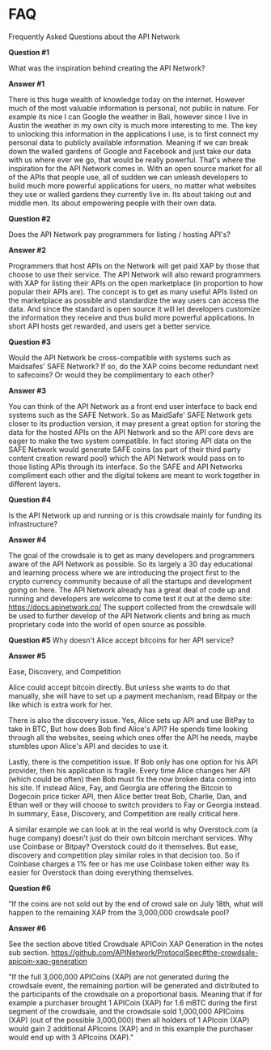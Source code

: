 FAQ
===

Frequently Asked Questions about the API Network

**Question #1**

What was the inspiration behind creating the API Network?

**Answer #1**

There is this huge wealth of knowledge today on the internet. However much of the most valuable information is personal, not public in nature. For example its nice I can Google the weather in Bali, however since I live in Austin the weather in my own city is much more interesting to me. The key to unlocking this information in the applications I use, is to first connect my personal data to publicly available information. Meaning if we can break down the walled gardens of Google and Facebook and just take our data with us where ever we go, that would be really powerful. That's where the inspiration for the API Network comes in. With an open source market for all of the APIs that people use, all of sudden we can unleash developers to build much more powerful applications for users, no matter what websites they use or walled gardens they currently live in. Its about taking out and middle men. Its about empowering people with their own data.

**Question #2**

Does the API Network pay programmers for listing / hosting API's?

**Answer #2**

Programmers that host APIs on the Network will get paid XAP by those that choose to use their service. The API Network will  also reward programmers with XAP for listing their APIs on the open marketplace (in proportion to how popular their APIs are). The concept is to get as many useful APIs listed on the marketplace as possible and standardize the way users can access the data. And since the standard is open source it will let developers customize the information they receive and thus build more powerful applications. In short API hosts get rewarded, and users get a better service.

**Question #3**

Would the API Network be cross-compatible with systems such as Maidsafes' SAFE Network?  If so, do the XAP coins become redundant next to safecoins?  Or would they be complimentary to each other?

**Answer #3**

You can think of the API Network as a front end user interface to back end systems such as the SAFE Network. So as MaidSafe' SAFE Network gets closer to its production version, it may present a great option for storing the data for the hosted APIs on the API Network and so the API core devs are eager to make the two system compatible. In fact storing API data on the SAFE Network would generate SAFE coins (as part of their third party content creation reward pool) which the API Network would pass on to those listing APIs through its interface. So the SAFE and API Networks compliment each other and the digital tokens are meant to work together in different layers.


**Question #4**

Is the API Network up and running or is this crowdsale mainly for funding its infrastructure?

**Answer #4**

The goal of the crowdsale is to get as many developers and programmers aware of the API Network as possible. So its largely a 30 day educational and learning process where we are introducing the project first to the crypto currency community because of all the startups and development going on here. The API Network already has a great deal of code up and running and developers are welcome to come test it out at the demo site: https://docs.apinetwork.co/ The support collected from the crowdsale will be used to further develop of the API Network clients and bring as much proprietary code into the world of open source as possible.

**Question #5**
Why doesn't Alice accept bitcoins for her API service?


**Answer #5** 

Ease, Discovery, and Competition

Alice could accept bitcoin directly. But unless she wants to do that manually, she will have to set up a payment mechanism, read Bitpay or the like which is extra work for her. 

There is also the discovery issue. Yes, Alice sets up API and use BitPay to take in BTC, But how does Bob find Alice's API? He spends time looking through all the websites, seeing which ones offer the API he needs, maybe stumbles upon Alice's API and decides to use it. 

Lastly, there is the competition issue. If Bob only has one option for his API provider, then his application is fragile. Every time Alice changes her API (which could be often) then Bob must fix the now broken data coming into his site. If instead Alice, Fay, and Georgia are offering the Bitcoin to Dogecoin price ticker API, then Alice better treat Bob, Charlie, Dan, and Ethan well or they will choose to switch providers to Fay or Georgia instead. In summary, Ease, Discovery, and Competition are really critical here.

A similar example we can look at in the real world is why Overstock.com (a huge company) doesn't just do their own bitcoin merchant services. Why use Coinbase or Bitpay? Overstock could do it themselves. But ease, discovery and competition play similar roles in that decision too. So if Coinbase charges a 1% fee or has me use Coinbase token either way its easier for Overstock than doing everything themselves.

**Question #6**

"If the coins are not sold out by the end of crowd sale on July 18th, what will happen to the remaining XAP from the 3,000,000 crowdsale pool?

**Answer #6**

See the section above titled Crowdsale APICoin XAP Generation in the notes sub section. https://github.com/APINetwork/ProtocolSpec#the-crowdsale-apicoin-xap-generation

"If the full 3,000,000 APICoins (XAP) are not generated during the crowdsale event, the remaining portion will be generated and distributed to the participants of the crowdsale on a proportional basis. Meaning that if for example a purchaser brought 1 APICoin (XAP) for 1.6 mBTC during the first segment of the crowdsale, and the crowdsale sold 1,000,000 APICoins (XAP) (out of the possible 3,000,000) then all holders of 1 APIcoin (XAP) would gain 2 additional APIcoins (XAP) and in this example the purchaser would end up with 3 APIcoins (XAP)."  
